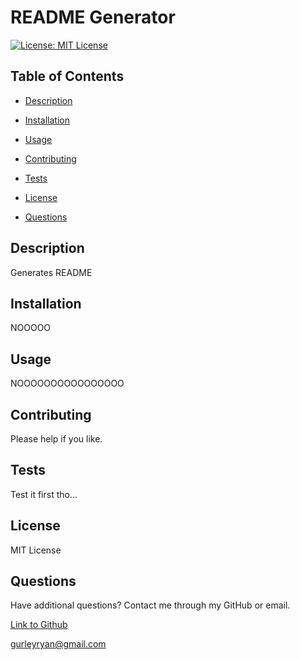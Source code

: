  # README Generator

[![License: MIT License](https://img.shields.io/badge/License-MIT-green.svg)](https://opensource.org/license/mit/)

## Table of Contents

 * [Description](#description)

 * [Installation](#installation)

 * [Usage](#usage)

 * [Contributing](#contributing)

 * [Tests](#tests)

 * [License](#license)

 * [Questions](#questions)

## Description

Generates README

## Installation

NOOOOO

## Usage

NOOOOOOOOOOOOOOOO

## Contributing

Please help if you like.

## Tests

Test it first tho...

## License

MIT License

## Questions

Have additional questions? Contact me through my GitHub or email.

[Link to Github](https://github.com/gurleyryan)

<a href="mailto:gurleyryan@gmail.com">gurleyryan@gmail.com</a>

